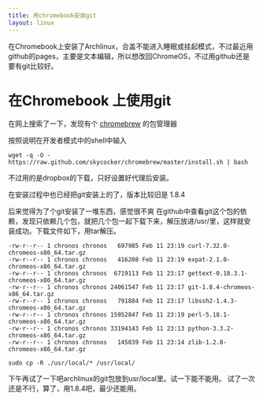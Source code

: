 ```yaml
---
title: 用chromebook安装git
layout: linux
---
```

在Chromebook上安装了Archlinux，合盖不能进入睡眠或挂起模式，不过最近用github的pages，主要是文本编辑，所以想改回ChromeOS，不过用github还是要有git比较好。


# 在Chromebook 上使用git

在网上搜索了一下，发现有个 [chromebrew](https://github.com/skycocker/chromebrew) 的包管理器


按照说明在开发者模式中的shell中输入

```
wget -q -O - https://raw.github.com/skycocker/chromebrew/master/install.sh | bash
```

不过用的是dropbox的下载，只好设置好代理后安装。

在安装过程中也已经把git安装上的了，版本比较旧是 1.8.4


  
  
后来觉得为了个git安装了一堆东西，感觉很不爽
在github中查看git这个包的依赖，发现只依赖几个包，就把几个包一起下载下来，解压放进/usr/里，这样就安装成功。下载文件如下，用tar解压。


```
-rw-r--r-- 1 chronos chronos   697985 Feb 11 23:19 curl-7.32.0-chromeos-x86_64.tar.gz
-rw-r--r-- 1 chronos chronos   416208 Feb 11 23:19 expat-2.1.0-chromeos-x86_64.tar.gz
-rw-r--r-- 1 chronos chronos  6719113 Feb 11 23:17 gettext-0.18.3.1-chromeos-x86_64.tar.gz
-rw-r--r-- 1 chronos chronos 24061547 Feb 11 23:17 git-1.8.4-chromeos-x86_64.tar.gz
-rw-r--r-- 1 chronos chronos   791884 Feb 11 23:17 libssh2-1.4.3-chromeos-x86_64.tar.gz
-rw-r--r-- 1 chronos chronos 15952847 Feb 11 23:19 perl-5.18.1-chromeos-x86_64.tar.gz
-rw-r--r-- 1 chronos chronos 33194143 Feb 11 23:13 python-3.3.2-chromeos-x86_64.tar.gz
-rw-r--r-- 1 chronos chronos   145039 Feb 11 23:14 zlib-1.2.8-chromeos-x86_64.tar.gz
```


```
sudo cp -R ./usr/local/* /usr/local/
```


下午再试了一下吧archlinux的git包放到usr/local里。试一下能不能用。
试了一次还是不行，算了，用1.8.4吧，最少还能用。